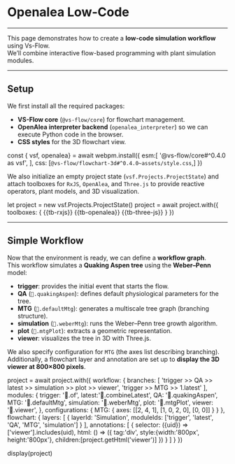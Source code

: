 # <icon target="openalea"></icon> Openalea Low-Code
---

This page demonstrates how to create a **low-code simulation workflow** using
<ext-link target="openalea.vs-flow">Vs-Flow</ext-link>.  
We’ll combine interactive flow-based programming with plant simulation modules.

---

## Setup

We first install all the required packages:  

- **VS-Flow core** (`@vs-flow/core`) for flowchart management.  
- **OpenAlea interpreter backend** (`openalea_interpreter`) so we can execute Python code in the browser. 
- **CSS styles** for the 3D flowchart view.  

<js-cell>

const { vsf, openalea} = await webpm.install({
    esm:[
        '@vs-flow/core#^0.4.0 as vsf',
    ],
    css: [`@vs-flow/flowchart-3d#^0.4.0~assets/style.css`,]
})
</js-cell>

We also initialize an empty project state (`vsf.Projects.ProjectState`) and attach toolboxes 
for `RxJS`, `OpenAlea`, and `Three.js` to provide reactive operators, plant models, and 3D visualization. 


<js-cell>

let project = new vsf.Projects.ProjectState()
project =  await project.with({
    toolboxes: {
        {{tb-rxjs}}
        {{tb-openalea}}
        {{tb-three-js}}
    }
})
</js-cell>

---

## Simple Workflow

Now that the environment is ready, we can define a **workflow graph**.  
This workflow simulates a **Quaking Aspen tree** using the **Weber–Penn** model:  

- **trigger**: provides the initial event that starts the flow.  
- **QA** (`🌳.quakingAspen`): defines default physiological parameters for the tree.  
- **MTG** (`🌳.defaultMtg`): generates a multiscale tree graph (branching structure).  
- **simulation** (`🌳.weberMtg`): runs the Weber–Penn tree growth algorithm.  
- **plot** (`🌳.mtgPlot`): extracts a geometric representation.  
- **viewer**: visualizes the tree in 3D with Three.js.  

We also specify configuration for `MTG` (the axes list describing branching).  
Additionally, a flowchart layer and annotation are set up to **display the 3D viewer at 800×800 pixels**.


<js-cell cell-id="flowchart">
project =  await project.with({
    workflow: {
        branches: [
            'trigger >> QA >> latest >> simulation >> plot >> viewer',
            'trigger >> MTG >> 1.latest'
        ],
        modules: {
            trigger: '🔀.of',
            latest:'🔀.combineLatest',
            QA: '🌳.quakingAspen',
            MTG: '🌳.defaultMtg',
            simulation: '🌳.weberMtg',
            plot: '🌳.mtgPlot',
            viewer: '💎.viewer',
        },
        configurations: {
            MTG: {
                axes: [[2, 4, 1], [1, 0, 2, 0], [0, 0]]
            }
        }
    },
    flowchart: {
        layers: [
            {
                layerId: 'Simulation',
                moduleIds: ['trigger', 'latest', 'QA', 'MTG', 'simulation']
            }
        ],
        annotations: [
            {
                selector: ({uid}) => ['viewer'].includes(uid),
                html: () => ({
                    tag:'div', 
                    style:{width:'800px', height:'800px'},
                    children:[project.getHtml('viewer')]
                }) 
            }
        ]
    }
})

display(project)
</js-cell>

<cell-output cell-id='flowchart' defaultStyle="aspect-ratio:1" full-screen="true">
</cell-output>